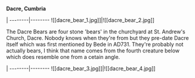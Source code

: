 **Dacre, Cumbria**

 | 
 --------|--------
 ![[dacre_bear_1.jpg]]|![[dacre_bear_2.jpg]]

The Dacre Bears are four stone 'bears' in the churchyard at St. Andrew's Church, Dacre. Nobody knows when they're from but they pre-date Dacre itself which was first mentioned by Bede in AD731. They're probably not actually bears, I think that name comes from the fourth creature below which does resemble one from a cetain angle.

 | 
 --------|--------
 ![[dacre_bear_3.jpg]]|![[dacre_bear_4.jpg]]